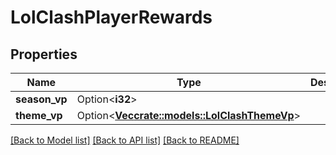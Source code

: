 # LolClashPlayerRewards

## Properties

Name | Type | Description | Notes
------------ | ------------- | ------------- | -------------
**season_vp** | Option<**i32**> |  | [optional]
**theme_vp** | Option<[**Vec<crate::models::LolClashThemeVp>**](LolClashThemeVp.md)> |  | [optional]

[[Back to Model list]](../README.md#documentation-for-models) [[Back to API list]](../README.md#documentation-for-api-endpoints) [[Back to README]](../README.md)


